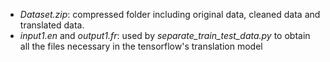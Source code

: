 

* *Dataset.zip*: compressed folder including original data, cleaned data and translated data.
* *input1.en* and *output1.fr*: used by *separate_train_test_data.py* to obtain all the files necessary in the tensorflow's translation model

